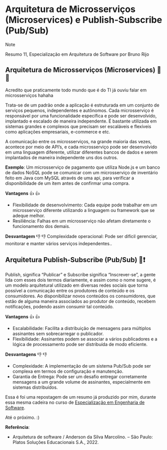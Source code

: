 # Arquitetura de Microsserviços (Microservices) e Publish-Subscribe (Pub/Sub)
>[!Note]
>Resumo 11, Especialização em Arquitetura de Software por Bruno Rijo

## Arquitetura de Microsserviços (Microservices) 👶 🔧 
Acredito que praticamente todo mundo que é do TI já ouviu falar em microsserviços hahaha

Trata-se de um padrão onde a aplicação é estruturada em um conjunto de serviços pequenos, independentes e autônomos. Cada microsserviço é responsável por uma funcionalidade específica e pode ser desenvolvido, implantado e escalado de maneira independente. É bastante utilizada em sistemas grandes e complexos que precisam ser escaláveis e flexíveis como aplicações empresariais, e-commerce e etc.

A comunicação entre os microsserviços, na grande maioria das vezes, acontece por meio de API’s, e cada microsserviço pode ser desenvolvido em uma linguagem diferente, utilizar diferentes bancos de dados e serem implantados de maneira independente uns dos outros.

**Exemplo**: Um microsserviço de pagamento que utiliza Node.js e um banco de dados NoSQL  pode se comunicar com um microsserviço de inventário feito em Java com MySQL através de uma api, para verificar a disponibilidade de um item antes de confirmar uma compra.

**Vantagens** 👍 👍 
- Flexibilidade de desenvolvimento: Cada equipe pode trabalhar em um microsserviço diferente utilizando a linguagem ou framework que se adeque melhor.
- Resiliência: Falhas em um microsserviço não afetam diretamente o funcionamento dos demais.

**Desvantagem** 👎 👎 
Complexidade operacional: Pode ser difícil gerenciar, monitorar e manter vários serviços independentes..


## Arquitetura Publish-Subscribe (Pub/Sub) 👩❗ 

Publish, significa “Publicar” e Subscribe significa “Inscrever-se”, a gente lida com esses dois termos diariamente, e assim como o nome sugere, é um modelo arquitetural utilizado em diversas redes sociais que torna possível a comunicação entre os produtores de conteúdo e os consumidores. Ao disponibilizar novos conteúdos os consumidores, que estão de alguma maneira associados ao produtor de conteúdo, recebem notificações, podendo assim consumir tal conteúdo.

**Vantagens** 👍 👍 
- Escalabilidade: Facilita a distribuição de mensagens para múltiplos assinantes sem sobrecarregar o publicador.
- Flexibilidade: Assinantes podem se associar a vários publicadores e a lógica de processamento pode ser distribuída de modo eficiente.

**Desvantagens** 👎 👎 
- Complexidade:  A implementação de um sistema Pub/Sub pode ser complexa em termos de configuração e manutenção.
- Garantia de Entrega: Pode ser um desafio entregar corretamente mensagens a um grande volume de assinantes, especialmente em sistemas distribuídos.


Essa é foi uma repostagem de um resumo já produzido por mim, durante essa mesma cadeira no curso de [Especialização em Engenharia de Software](https://github.com/BrunoRijo/Especializa-o-em-Engenharia-de-Software).

Até o próximo. :)

**Referência**:
- Arquitetura de software / Anderson da Silva Marcolino. – São Paulo: Platos Soluções Educacionais S.A., 2022.
